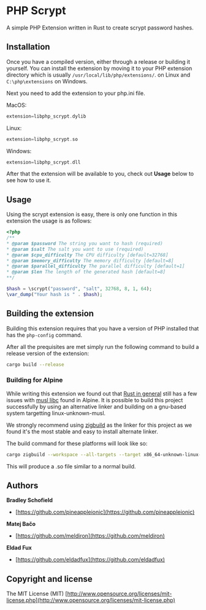 #  PHP Scrypt

A simple PHP Extension written in Rust to create scrypt password hashes.

## Installation
Once you have a compiled version, either through a release or building it yourself. You can install the extension by moving it to your PHP extension directory which is usually `/usr/local/lib/php/extensions/`. on Linux and `C:\php\extensions` on Windows.

Next you need to add the extension to your php.ini file.

MacOS:
```php
extension=libphp_scrypt.dylib
```

Linux:
```php
extension=libphp_scrypt.so
```

Windows:
```php
extension=libphp_scrypt.dll
```

After that the extension will be available to you, check out **Usage** below to see how to use it.

## Usage
Using the scrypt extension is easy, there is only one function in this extension the usage is as follows:
```php
<?php
/**
* @param $password The string you want to hash (required)
* @param $salt The salt you want to use (required)
* @param $cpu_difficulty The CPU difficulty [default=32768]
* @param $memory_difficulty The memory difficulty [default=8]
* @param $parallel_difficulty The parallel difficulty [default=1]
* @param $len The length of the generated hash [default=8]
**/

$hash = \scrypt("password", "salt", 32768, 8, 1, 64);
\var_dump("Your hash is " . $hash);
```

## Building the extension
Building this extension requires that you have a version of PHP installed that has the `php-config` command.

After all the prequisites are met simply run the following command to build a release version of the extension:
```sh
cargo build --release
```

### Building for Alpine
While writing this extension we found out that [Rust in general](https://github.com/rust-lang/rust/issues/59302) still has a few issues with [musl libc](https://musl.libc.org/) found in Alpine. It is possible to build this project successfully by using an alternative linker and building on a gnu-based system targetting linux-unknown-musl.

We strongly recommend using [zigbuild](https://github.com/messense/cargo-zigbuild) as the linker for this project as we found it's the most stable and easy to install alternate linker.

The build command for these platforms will look like so:
```sh
cargo zigbuild --workspace --all-targets --target x86_64-unknown-linux-musl --release
```
This will produce a .so file similar to a normal build.

## Authors

**Bradley Schofield**

-   [https://github.com/pineappleionic](https://github.com/pineappleionic)

**Matej Bačo**

-   [https://github.com/meldiron](https://github.com/meldiron)

**Eldad Fux**
-   [https://github.com/eldadfux](https://github.com/eldadfux)

## Copyright and license

The MIT License (MIT) [http://www.opensource.org/licenses/mit-license.php](http://www.opensource.org/licenses/mit-license.php)




